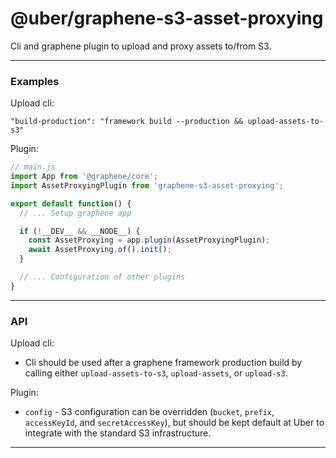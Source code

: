 # @uber/graphene-s3-asset-proxying

Cli and graphene plugin to upload and proxy assets to/from S3.

---

### Examples

Upload cli:
```
"build-production": "framework build --production && upload-assets-to-s3"
```

Plugin:
```js
// main.js
import App from '@graphene/core';
import AssetProxyingPlugin from 'graphene-s3-asset-proxying';

export default function() {
  // ... Setup graphene app

  if (!__DEV__ && __NODE__) {
    const AssetProxying = app.plugin(AssetProxyingPlugin);
    await AssetProxying.of().init();
  }

  // ... Configuration of other plugins
}
```

---

### API

Upload cli:
* Cli should be used after a graphene framework production build by calling either `upload-assets-to-s3`, `upload-assets`, or `upload-s3`.

Plugin:
* `config` - S3 configuration can be overridden (`bucket`, `prefix`, `accessKeyId`, and `secretAccessKey`), but should be kept default at Uber to integrate with the standard S3 infrastructure.

---

